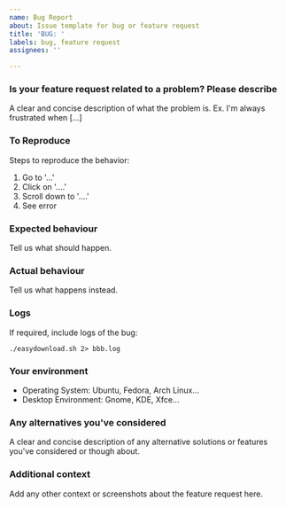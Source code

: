 ```yaml
---
name: Bug Report
about: Issue template for bug or feature request
title: 'BUG: '
labels: bug, feature request
assignees: ''

---
```


### Is your feature request related to a problem? Please describe

A clear and concise description of what the problem is. Ex. I'm always frustrated when [...]

### To Reproduce
Steps to reproduce the behavior:
1. Go to '...'
2. Click on '....'
3. Scroll down to '....'
4. See error

### Expected behaviour

Tell us what should happen.

### Actual behaviour

Tell us what happens instead.

### Logs

If required, include logs of the bug:


```
./easydownload.sh 2> bbb.log
```

### Your environment

 * Operating System: Ubuntu, Fedora, Arch Linux...
 * Desktop Environment: Gnome, KDE, Xfce...
### Any alternatives you've considered

A clear and concise description of any alternative solutions or features you've considered or though about.

### Additional context

Add any other context or screenshots about the feature request here.
